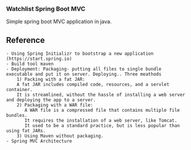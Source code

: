 ### Watchlist Spring Boot MVC
Simple spring boot MVC application in java.

## Reference
    - Using Spring Initializr to bootstrap a new application (https://start.spring.io)
    - Build tool maven
    - Deployment: Packaging- putting all files to single bundle  executable and put it on server. Deploying.. Three meathods
        1) Packing with a fat JAR:
        A fat JAR includes compiled code, resources, and a servlet container.
        It is streamlined, without the hassle of installing a web server and deploying the app to a server. 
        2) Packaging with a WAR file:
           A WAR file is a compressed file that contains multiple file bundles.
           It requires the installation of a web server, like Tomcat. 
           It used to be a standard practice, but is less popular than using fat JARs. 
        3) Using Maven without packaging.
    - Spring MVC Architecture